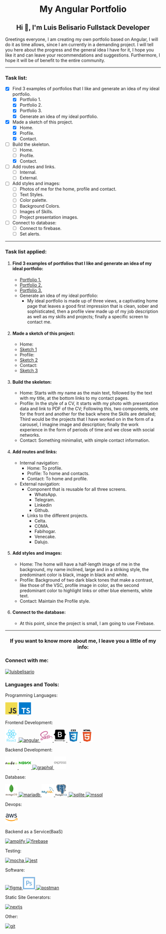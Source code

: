 <h1 align="center"> My Angular Portfolio </h1>

<h2 align="center">Hi 👋, I'm Luis Belisario Fullstack Developer</h2>

Greetings everyone, I am creating my own portfolio based on Angular, I will do it as time allows, since I am currently in a demanding project. I will tell you here about the progress and the general idea I have for it, I hope you like it and can leave your recommendations and suggestions. Furthermore, I hope it will be of benefit to the entire community.

----

### Task list:

- [x] Find 3 examples of portfolios that I like and generate an idea of ​​my ideal portfolio.
    - [x] Portfolio 1.
    - [x] Portfolio 2.
    - [x] Portfolio 3.
    - [x] Generate an idea of ​​my ideal portfolio.
- [x] Made a sketch of this project.
    - [x] Home.
    - [x] Profile.
    - [x] Contact.
- [ ] Build the skeleton.
    - [ ] Home.
    - [ ] Profile.
    - [x] Contact.
- [ ] Add routes and links.
    - [ ] Internal.
    - [ ] External.
- [ ] Add styles and images:
    - [ ] Photos of me for the home, profile and contact.
    - [ ] Text Styles.
    - [ ] Color palette.
    - [ ] Background Colors.
    - [ ] Images of Skills.
    - [ ] Project presentation images.
- [ ] Connect to database:
    - [ ] Connect to firebase.
    - [ ] Set alerts.

----
### Task list applied:

1. #### Find 3 examples of portfolios that I like and generate an idea of ​​my ideal portfolio:
    - [Portfolio 1.](https://www.templatemonster.com/es/paginas-de-aterrizaje-tipo-94400.html?utm_source=google&utm_medium=cpc&aff=tm&gclid=cj0kcqjwsp6pbhcfarisad3gzubprrdicg9k0jda8hdefvoxvfxyrzc6c7wruswa85syoyhiz2ybolsaarpnealw_wcb)
    - [Portfolio 2.](https://brixtemplates.com/templates/developer-portfolio-webflow-template)
    - [Portfolio 3.](https://technext.github.io/JohnDoe/)
    - Generate an idea of ​​my ideal portfolio:
        - My ideal portfolio is made up of three views, a captivating home page that leaves a good first impression that is clean, sober and sophisticated, then a profile view made up of my job description as well as my skills and projects; finally a specific screen to contact me.
2. #### Made a sketch of this project:
    - Home:
    - [Sketch 1](https://res.cloudinary.com/dhw4kmb5x/image/upload/v1698244443/CV%20Luis/grohujxffzatnyfsbcy8.jpg)
    - Profile:
    - [Sketch 2](https://res.cloudinary.com/dhw4kmb5x/image/upload/v1698244173/CV%20Luis/jzvjgwmu88nizwh64rpl.jpg)
    - Contact:
    - [Sketch 3](https://res.cloudinary.com/dhw4kmb5x/image/upload/v1698244173/CV%20Luis/objmle3vfnf1xoi8lwoj.jpg)
3. #### Build the skeleton:
    - Home: Starts with my name as the main text, followed by the text with my title, at the bottom links to my contact pages.
    - Profile: In the style of a CV, it starts with my photo with presentation data and link to PDF of the CV; Following this, two components, one for the front and another for the back where the Skills are detailed; Third would be the projects that I have worked on in the form of a carousel, I imagine image and description; finally the work experience in the form of periods of time and we close with social networks.
    - Contact: Something minimalist, with simple contact information.
4. #### Add routes and links:
    - Internal navigation:
        - Home: To profile.
        - Profile: To home and contacts.
        - Contact: To home and profile.
    - External navigation:
        - Component that is reusable for all three screens.
            - WhatsApp.
            - Telegram.
            - Linkedin
            - Github.
        - Links to the different projects.
            - Celta.
            - COMA.
            - Fabihogar.
            - Venecake.
            - Dalujo.
5. #### Add styles and images:
    - Home: The home will have a half-length image of me in the background, my name inclined, large and in a striking style, the predominant color is black, image in black and white.
    - Profile: Background of two dark black tones that make a contrast, like those of the VSC, profile image in color, as the second predominant color to highlight links or other blue elements, white text.
    - Contact: Maintain the Profile style.
6. #### Connect to the database:
    - At this point, since the project is small, I am going to use Firebase.

----    

<h3 align="center">If you want to know more about me, I leave you a little of my info:</h3>

<h3 align="left">Connect with me:</h3>
<p align="left">
<a href="https://linkedin.com/in/luisbelisario" target="blank"><img align="center" src="https://raw.githubusercontent.com/rahuldkjain/github-profile-readme-generator/master/src/images/icons/Social/linked-in-alt.svg" alt="luisbelisario" height="30" width="40" /></a>
</p>

<h3 align="left">Languages and Tools:</h3>
<p align="left">
Programming Languages:

<a href="https://developer.mozilla.org/en-US/docs/Web/JavaScript" target="_blank" rel="noreferrer"> <img src="https://raw.githubusercontent.com/devicons/devicon/master/icons/javascript/javascript-original.svg" alt="javascript" width="40" height="40"/> </a> <a href="https://www.typescriptlang.org/" target="_blank" rel="noreferrer"> <img src="https://raw.githubusercontent.com/devicons/devicon/master/icons/typescript/typescript-original.svg" alt="typescript" width="40" height="40"/> </a>

Frontend Development:

<a href="https://reactjs.org/" target="_blank" rel="noreferrer"> <img src="https://raw.githubusercontent.com/devicons/devicon/master/icons/react/react-original-wordmark.svg" alt="react" width="40" height="40"/> </a> <a href="https://angular.io" target="_blank" rel="noreferrer"> <img src="https://angular.io/assets/images/logos/angular/angular.svg" alt="angular" width="40" height="40"/> </a> <a href="https://sass-lang.com" target="_blank" rel="noreferrer"> <img src="https://raw.githubusercontent.com/devicons/devicon/master/icons/sass/sass-original.svg" alt="sass" width="40" height="40"/> </a> <a href="https://getbootstrap.com" target="_blank" rel="noreferrer"> <img src="https://raw.githubusercontent.com/devicons/devicon/master/icons/bootstrap/bootstrap-plain-wordmark.svg" alt="bootstrap" width="40" height="40"/> </a> <a href="https://www.w3schools.com/css/" target="_blank" rel="noreferrer"> <img src="https://raw.githubusercontent.com/devicons/devicon/master/icons/css3/css3-original-wordmark.svg" alt="css3" width="40" height="40"/> </a> <a href="https://www.w3.org/html/" target="_blank" rel="noreferrer"> <img src="https://raw.githubusercontent.com/devicons/devicon/master/icons/html5/html5-original-wordmark.svg" alt="html5" width="40" height="40"/> </a>

Backend Development:

<a href="https://nodejs.org" target="_blank" rel="noreferrer"> <img src="https://raw.githubusercontent.com/devicons/devicon/master/icons/nodejs/nodejs-original-wordmark.svg" alt="nodejs" width="40" height="40"/> </a> <a href="https://www.nginx.com" target="_blank" rel="noreferrer"> <img src="https://raw.githubusercontent.com/devicons/devicon/master/icons/nginx/nginx-original.svg" alt="nginx" width="40" height="40"/> </a> <a href="https://graphql.org" target="_blank" rel="noreferrer"> <img src="https://www.vectorlogo.zone/logos/graphql/graphql-icon.svg" alt="graphql" width="40" height="40"/> </a> <a href="https://expressjs.com" target="_blank" rel="noreferrer"> <img src="https://raw.githubusercontent.com/devicons/devicon/master/icons/express/express-original-wordmark.svg" alt="express" width="40" height="40"/> </a>

Database:

<a href="https://www.mongodb.com/" target="_blank" rel="noreferrer"> <img src="https://raw.githubusercontent.com/devicons/devicon/master/icons/mongodb/mongodb-original-wordmark.svg" alt="mongodb" width="40" height="40"/> </a>  <a href="https://mariadb.org/" target="_blank" rel="noreferrer"> <img src="https://www.vectorlogo.zone/logos/mariadb/mariadb-icon.svg" alt="mariadb" width="40" height="40"/> </a> <a href="https://www.mysql.com/" target="_blank" rel="noreferrer"> <img src="https://raw.githubusercontent.com/devicons/devicon/master/icons/mysql/mysql-original-wordmark.svg" alt="mysql" width="40" height="40"/> </a> <a href="https://www.postgresql.org" target="_blank" rel="noreferrer"> <img src="https://raw.githubusercontent.com/devicons/devicon/master/icons/postgresql/postgresql-original-wordmark.svg" alt="postgresql" width="40" height="40"/> </a> <a href="https://www.sqlite.org/" target="_blank" rel="noreferrer"> <img src="https://www.vectorlogo.zone/logos/sqlite/sqlite-icon.svg" alt="sqlite" width="40" height="40"/> </a> <a href="https://www.microsoft.com/en-us/sql-server" target="_blank" rel="noreferrer"> <img src="https://www.svgrepo.com/show/303229/microsoft-sql-server-logo.svg" alt="mssql" width="40" height="40"/> </a> 

Devops:

<a href="https://aws.amazon.com" target="_blank" rel="noreferrer"> <img src="https://raw.githubusercontent.com/devicons/devicon/master/icons/amazonwebservices/amazonwebservices-original-wordmark.svg" alt="aws" width="40" height="40"/> </a>

Backend as a Service(BaaS)

<a href="https://aws.amazon.com/amplify/" target="_blank" rel="noreferrer"> <img src="https://docs.amplify.aws/assets/logo-dark.svg" alt="amplify" width="40" height="40"/> </a> <a href="https://firebase.google.com/" target="_blank" rel="noreferrer"> <img src="https://www.vectorlogo.zone/logos/firebase/firebase-icon.svg" alt="firebase" width="40" height="40"/> </a>

Testing:

<a href="https://mochajs.org" target="_blank" rel="noreferrer"> <img src="https://www.vectorlogo.zone/logos/mochajs/mochajs-icon.svg" alt="mocha" width="40" height="40"/> </a> <a href="https://jestjs.io" target="_blank" rel="noreferrer"> <img src="https://www.vectorlogo.zone/logos/jestjsio/jestjsio-icon.svg" alt="jest" width="40" height="40"/> </a>

Software:

<a href="https://www.figma.com/" target="_blank" rel="noreferrer"> <img src="https://www.vectorlogo.zone/logos/figma/figma-icon.svg" alt="figma" width="40" height="40"/> </a>       <a href="https://www.photoshop.com/en" target="_blank" rel="noreferrer"> <img src="https://raw.githubusercontent.com/devicons/devicon/master/icons/photoshop/photoshop-line.svg" alt="photoshop" width="40" height="40"/> </a>  <a href="https://postman.com" target="_blank" rel="noreferrer"> <img src="https://www.vectorlogo.zone/logos/getpostman/getpostman-icon.svg" alt="postman" width="40" height="40"/> </a>   </p>

Static Site Generators:

<a href="https://nextjs.org/" target="_blank" rel="noreferrer"> <img src="https://cdn.worldvectorlogo.com/logos/nextjs-2.svg" alt="nextjs" width="40" height="40"/> </a>

Other:

<a href="https://git-scm.com/" target="_blank" rel="noreferrer"> <img src="https://www.vectorlogo.zone/logos/git-scm/git-scm-icon.svg" alt="git" width="40" height="40"/> </a>
